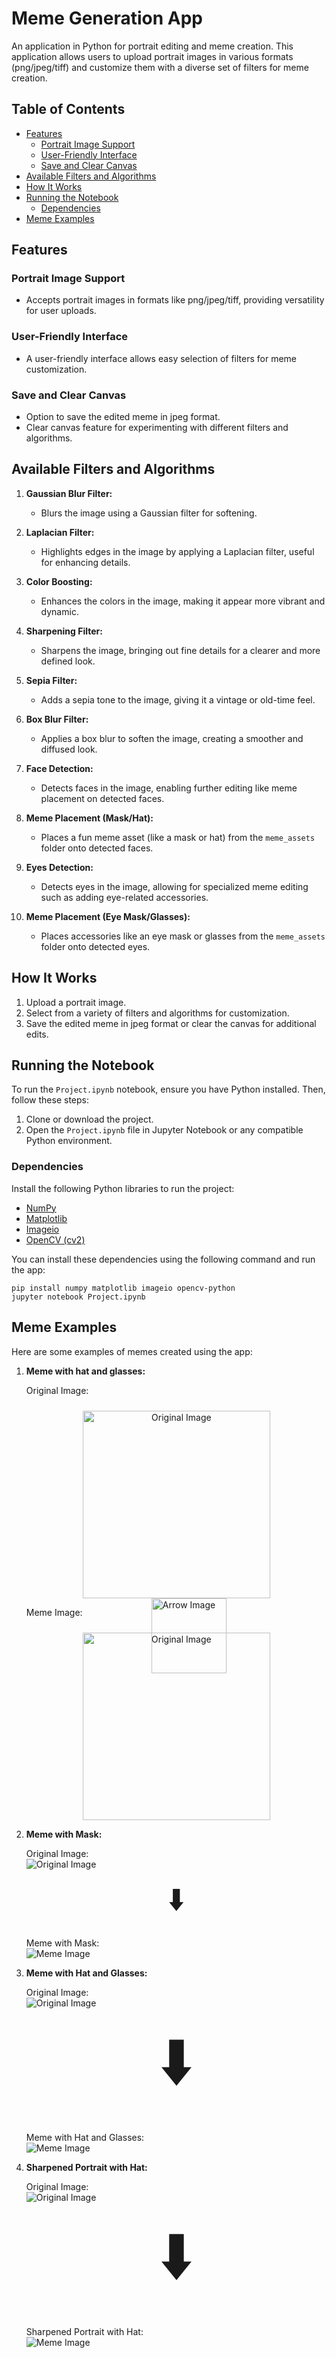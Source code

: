 # Meme Generation App

An application in Python for portrait editing and meme creation. This application allows users to upload portrait images in various formats (png/jpeg/tiff) and customize them with a diverse set of filters for meme creation.

## Table of Contents

- [Features](#features)
  - [Portrait Image Support](#portrait-image-support)
  - [User-Friendly Interface](#user-friendly-interface)
  - [Save and Clear Canvas](#save-and-clear-canvas)
- [Available Filters and Algorithms](#available-filters-and-algorithms)
- [How It Works](#how-it-works)
- [Running the Notebook](#running-the-notebook)
  - [Dependencies](#dependencies)
- [Meme Examples](#meme-examples)

## Features

### Portrait Image Support

- Accepts portrait images in formats like png/jpeg/tiff, providing versatility for user uploads.

### User-Friendly Interface

- A user-friendly interface allows easy selection of filters for meme customization.

### Save and Clear Canvas

- Option to save the edited meme in jpeg format.
- Clear canvas feature for experimenting with different filters and algorithms.

## Available Filters and Algorithms

1. **Gaussian Blur Filter:**
   - Blurs the image using a Gaussian filter for softening.
   
2. **Laplacian Filter:**
   - Highlights edges in the image by applying a Laplacian filter, useful for enhancing details.
   
3. **Color Boosting:**
   - Enhances the colors in the image, making it appear more vibrant and dynamic.
   
4. **Sharpening Filter:**
   - Sharpens the image, bringing out fine details for a clearer and more defined look.
   
5. **Sepia Filter:**
   - Adds a sepia tone to the image, giving it a vintage or old-time feel.
   
6. **Box Blur Filter:**
   - Applies a box blur to soften the image, creating a smoother and diffused look.
   
7. **Face Detection:**
   - Detects faces in the image, enabling further editing like meme placement on detected faces.
   
8. **Meme Placement (Mask/Hat):**
   - Places a fun meme asset (like a mask or hat) from the `meme_assets` folder onto detected faces.
   
9. **Eyes Detection:**
   - Detects eyes in the image, allowing for specialized meme editing such as adding eye-related accessories.
   
10. **Meme Placement (Eye Mask/Glasses):**
    - Places accessories like an eye mask or glasses from the `meme_assets` folder onto detected eyes.

## How It Works

1. Upload a portrait image.
2. Select from a variety of filters and algorithms for customization.
3. Save the edited meme in jpeg format or clear the canvas for additional edits.

## Running the Notebook

To run the `Project.ipynb` notebook, ensure you have Python installed. Then, follow these steps:

1. Clone or download the project.
2. Open the `Project.ipynb` file in Jupyter Notebook or any compatible Python environment.

### Dependencies

Install the following Python libraries to run the project:

- [NumPy](https://numpy.org/)
- [Matplotlib](https://matplotlib.org/)
- [Imageio](https://imageio.readthedocs.io/)
- [OpenCV (cv2)](https://opencv.org/)

You can install these dependencies using the following command and run the app:

```
pip install numpy matplotlib imageio opencv-python
jupyter notebook Project.ipynb
```

## Meme Examples

Here are some examples of memes created using the app:

1. **Meme with hat and glasses:**
 
   Original Image:  
   <div style="text-align: center; padding-top: 10;">
     <img src="project_images/obama.png" alt="Original Image" width="300">
   </div>

   <div style="position: absolute; margin-left: 200px;">
     <img src="readme_images/arrow_image.png" alt="Arrow Image" width="120" height="120">
   </div>

   Meme Image:
   <div style="text-align: center; padding-top: 10">
     <img src="created_memes/meme1.jpeg" alt="Original Image" width="300">
   </div>

3. **Meme with Mask:**

   Original Image:  
   ![Original Image](path/to/original_image.jpg)

   <div style="text-align: center; font-size: 48px;">
   ⬇️
   </div> 

   Meme with Mask:  
   ![Meme Image](path/to/mask_image.jpg)

4. **Meme with Hat and Glasses:**

   Original Image:  
   ![Original Image](path/to/original_image.jpg)

   <div style="text-align: center; font-size: 100px;">
   ⬇️
   </div> 

   Meme with Hat and Glasses:  
   ![Meme Image](path/to/hat_glasses_image.jpg)

5. **Sharpened Portrait with Hat:**

   Original Image:  
   ![Original Image](path/to/original_image.jpg)

   <div style="text-align: center; font-size: 100px;">
   ⬇️
   </div>  

   Sharpened Portrait with Hat:  
   ![Meme Image](path/to/sharpened_hat_image.jpg)
